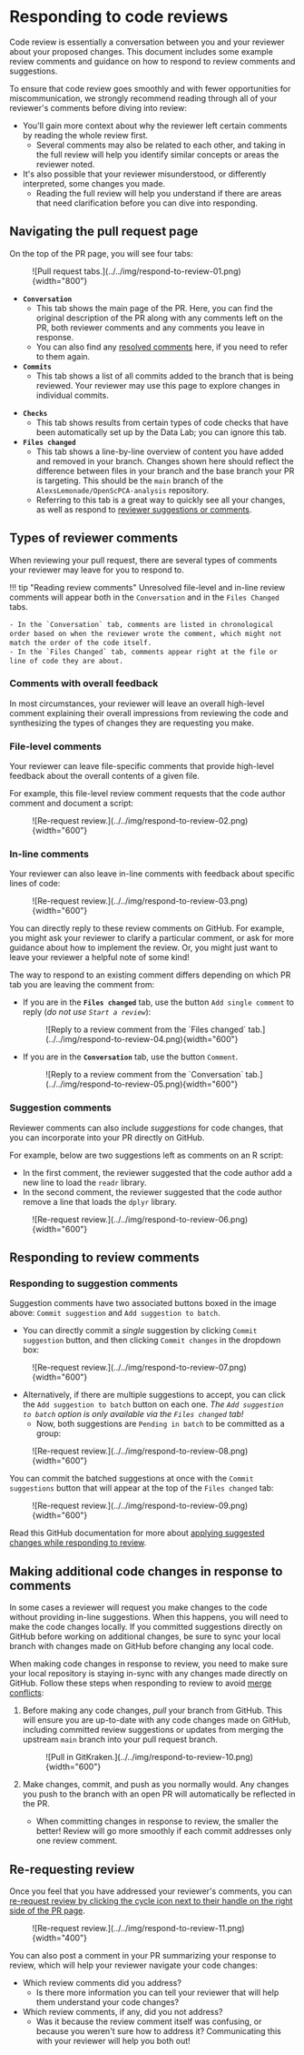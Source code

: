 # Responding to code reviews

Code review is essentially a conversation between you and your reviewer about your proposed changes.
This document includes some example review comments and guidance on how to respond to review comments and suggestions.

To ensure that code review goes smoothly and with fewer opportunities for miscommunication, we strongly recommend reading through all of your reviewer's comments before diving into review:

- You'll gain more context about why the reviewer left certain comments by reading the whole review first.
    - Several comments may also be related to each other, and taking in the full review will help you identify similar concepts or areas the reviewer noted.
- It's also possible that your reviewer misunderstood, or differently interpreted, some changes you made.
    - Reading the full review will help you understand if there are areas that need clarification before you can dive into responding.

## Navigating the pull request page

On the top of the PR page, you will see four tabs:

<figure markdown="span">
    ![Pull request tabs.](../../img/respond-to-review-01.png){width="800"}
</figure>

<div class="grid" markdown>


- **`Conversation`**
    - This tab shows the main page of the PR.
    Here, you can find the original description of the PR along with any comments left on the PR, both reviewer comments and any comments you leave in response.
    - You can also find any [resolved comments](https://docs.github.com/en/pull-requests/collaborating-with-pull-requests/reviewing-changes-in-pull-requests/commenting-on-a-pull-request#resolving-conversations) here, if you need to refer to them again.
- **`Commits`**
    - This tab shows a list of all commits added to the branch that is being reviewed.
    Your reviewer may use this page to explore changes in individual commits.

<!-- comment to force two grid columns -->

- **`Checks`**
    - This tab shows results from certain types of code checks that have been automatically set up by the Data Lab; you can ignore this tab.
- **`Files changed`**
    - This tab shows a line-by-line overview of content you have added and removed in your branch.
    Changes shown here should reflect the difference between files in your branch and the base branch your PR is targeting.
This should be the `main` branch of the `AlexsLemonade/OpenScPCA-analysis` repository.
    - Referring to this tab is a great way to quickly see all your changes, as well as respond to [reviewer suggestions or comments](#in-line-comments).

</div>


## Types of reviewer comments

When reviewing your pull request, there are several types of comments your reviewer may leave for you to respond to.

!!! tip "Reading review comments"
    Unresolved file-level and in-line review comments will appear both in the `Conversation` and in the `Files Changed` tabs.

    - In the `Conversation` tab, comments are listed in chronological order based on when the reviewer wrote the comment, which might not match the order of the code itself.
    - In the `Files Changed` tab, comments appear right at the file or line of code they are about.


### Comments with overall feedback

In most circumstances, your reviewer will leave an overall high-level comment explaining their overall impressions from reviewing the code and synthesizing the types of changes they are requesting you make.

### File-level comments

Your reviewer can leave file-specific comments that provide high-level feedback about the overall contents of a given file.

For example, this file-level review comment requests that the code author comment and document a script:

<figure markdown="span">
    ![Re-request review.](../../img/respond-to-review-02.png){width="600"}
</figure>


### In-line comments

Your reviewer can also leave in-line comments with feedback about specific lines of code:

<figure markdown="span">
    ![Re-request review.](../../img/respond-to-review-03.png){width="600"}
</figure>

You can directly reply to these review comments on GitHub.
For example, you might ask your reviewer to clarify a particular comment, or ask for more guidance about how to implement the review.
Or, you might just want to leave your reviewer a helpful note of some kind!

The way to respond to an existing comment differs depending on which PR tab you are leaving the comment from:

- If you are in the **`Files changed`** tab, use the button `Add single comment` to reply (_do not use `Start a review`_):
    <figure markdown="span">
        ![Reply to a review comment from the `Files changed` tab.](../../img/respond-to-review-04.png){width="600"}
    </figure>

- If you are in the **`Conversation`** tab, use the button `Comment`.
    <figure markdown="span">
        ![Reply to a review comment from the `Conversation` tab.](../../img/respond-to-review-05.png){width="600"}
    </figure>


### Suggestion comments

Reviewer comments can also include _suggestions_ for code changes, that you can incorporate into your PR directly on GitHub.

For example, below are two suggestions left as comments on an R script:

- In the first comment, the reviewer suggested that the code author add a new line to load the `readr` library.
- In the second comment, the reviewer suggested that the code author remove a line that loads the `dplyr` library.


<figure markdown="span">
    ![Re-request review.](../../img/respond-to-review-06.png){width="600"}
</figure>

## Responding to review comments 

### Responding to suggestion comments 
Suggestion comments have two associated buttons boxed in the image above: `Commit suggestion` and `Add suggestion to batch`.

- You can directly commit a _single_ suggestion by clicking `Commit suggestion` button, and then clicking `Commit changes` in the dropdown box:
<figure markdown="span">
    ![Re-request review.](../../img/respond-to-review-07.png){width="600"}
</figure>

- Alternatively, if there are multiple suggestions to accept, you can click the `Add suggestion to batch` button on each one.
_The `Add suggestion to batch` option is only available via the `Files changed` tab!_
    - Now, both suggestions are `Pending in batch` to be committed as a group:
<figure markdown="span">
    ![Re-request review.](../../img/respond-to-review-08.png){width="600"}
</figure>

You can commit the batched suggestions at once with the `Commit suggestions` button that will appear at the top of the `Files changed` tab:

<figure markdown="span">
    ![Re-request review.](../../img/respond-to-review-09.png){width="600"}
</figure>


Read this GitHub documentation for more about [applying suggested changes while responding to review](https://docs.github.com/en/pull-requests/collaborating-with-pull-requests/reviewing-changes-in-pull-requests/incorporating-feedback-in-your-pull-request#applying-suggested-changes).



## Making additional code changes in response to comments

In some cases a reviewer will request you make changes to the code without providing in-line suggestions.
When this happens, you will need to make the code changes locally.
If you committed suggestions directly on GitHub before working on additional changes, be sure to sync your local branch with changes made on GitHub before changing any local code.

When making code changes in response to review, you need to make sure your local repository is staying in-sync with any changes made directly on GitHub.
Follow these steps when responding to review to avoid [merge conflicts](../creating-pull-requests/resolve-merge-conflicts.md):

1. Before making any code changes, _pull_ your branch from GitHub.
This will ensure you are up-to-date with any code changes made on GitHub, including committed review suggestions or updates from merging the upstream `main` branch into your pull request branch.
    <figure markdown="span">
        ![Pull in GitKraken.](../../img/respond-to-review-10.png){width="600"}
    </figure>

1. Make changes, commit, and push as you normally would.
Any changes you push to the branch with an open PR will automatically be reflected in the PR.
    - When committing changes in response to review, the smaller the better!
    Review will go more smoothly if each commit addresses only one review comment.


## Re-requesting review

Once you feel that you have addressed your reviewer's comments, you can [re-request review by clicking the cycle icon next to their handle on the right side of the PR page](https://docs.github.com/en/pull-requests/collaborating-with-pull-requests/reviewing-changes-in-pull-requests/incorporating-feedback-in-your-pull-request#re-requesting-a-review).

<figure markdown="span">
    ![Re-request review.](../../img/respond-to-review-11.png){width="400"}
</figure>

You can also post a comment in your PR summarizing your response to review, which will help your reviewer navigate your code changes:

- Which review comments did you address?
    - Is there more information you can tell your reviewer that will help them understand your code changes?
- Which review comments, if any, did you not address?
    - Was it because the review comment itself was confusing, or because you weren't sure how to address it?
    Communicating this with your reviewer will help you both out!
